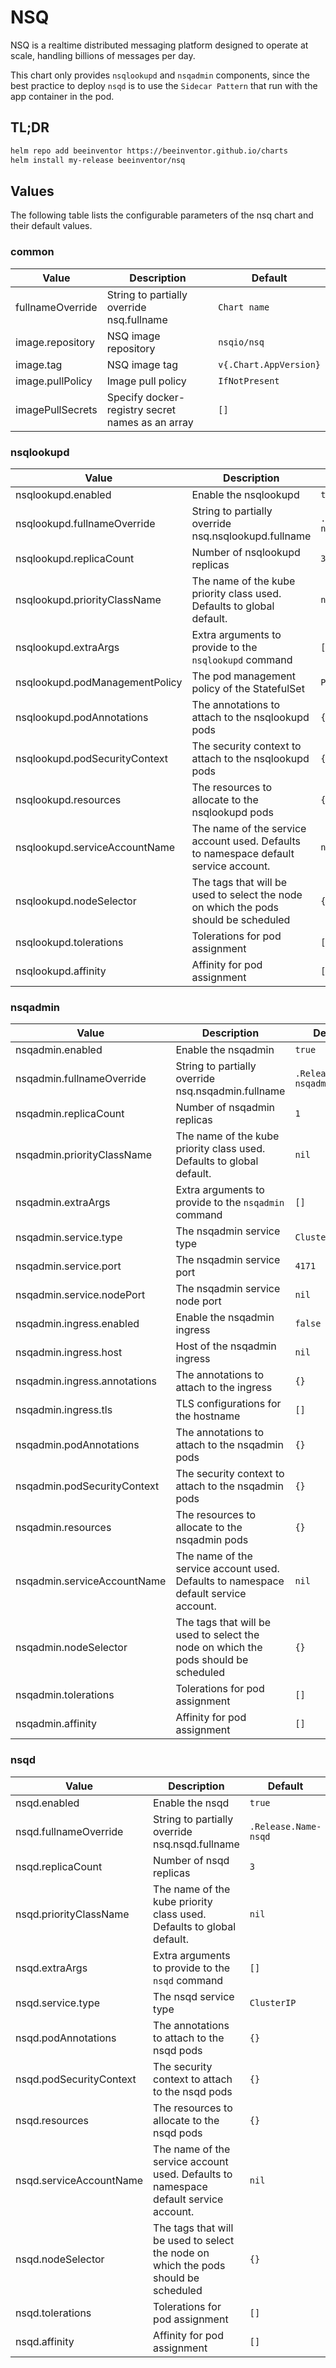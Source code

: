 # NSQ

NSQ is a realtime distributed messaging platform designed to operate at scale, handling billions of messages per day.

This chart only provides `nsqlookupd` and `nsqadmin` components, since the best practice to deploy `nsqd` is to use the `Sidecar Pattern` that run with the app container in the pod.

## TL;DR

```sh
helm repo add beeinventor https://beeinventor.github.io/charts
helm install my-release beeinventor/nsq
```

## Values

The following table lists the configurable parameters of the nsq chart and their default values.

### common

| Value            | Description                                      | Default                |
|------------------|--------------------------------------------------|------------------------|
| fullnameOverride | String to partially override nsq.fullname        | `Chart name`           |
| image.repository | NSQ image repository                             | `nsqio/nsq`            |
| image.tag        | NSQ image tag                                    | `v{.Chart.AppVersion}` |
| image.pullPolicy | Image pull policy                                | `IfNotPresent`         |
| imagePullSecrets | Specify docker-registry secret names as an array | `[]`                   |

### nsqlookupd

| Value                          | Description                                                                          | Default                    |
|--------------------------------|--------------------------------------------------------------------------------------|----------------------------|
| nsqlookupd.enabled             | Enable the nsqlookupd                                                                | `true`                     |
| nsqlookupd.fullnameOverride    | String to partially override nsq.nsqlookupd.fullname                                 | `.Release.Name-nsqlookupd` |
| nsqlookupd.replicaCount        | Number of nsqlookupd replicas                                                        | `3`                        |
| nsqlookupd.priorityClassName   | The name of the kube priority class used. Defaults to global default.                | `nil`                      |
| nsqlookupd.extraArgs           | Extra arguments to provide to the `nsqlookupd` command                               | `[]`                       |
| nsqlookupd.podManagementPolicy | The pod management policy of the StatefulSet                                         | `Parallel`                 |
| nsqlookupd.podAnnotations      | The annotations to attach to the nsqlookupd pods                                     | `{}`                       |
| nsqlookupd.podSecurityContext  | The security context to attach to the nsqlookupd pods                                | `{}`                       |
| nsqlookupd.resources           | The resources to allocate to the nsqlookupd pods                                     | `{}`                       |
| nsqlookupd.serviceAccountName  | The name of the service account used. Defaults to namespace default service account. | `nil`                      |
| nsqlookupd.nodeSelector        | The tags that will be used to select the node on which the pods should be scheduled  | `{}`                       |
| nsqlookupd.tolerations         | Tolerations for pod assignment                                                       | `[]`                       |
| nsqlookupd.affinity            | Affinity for pod assignment                                                          | `[]`                       |

### nsqadmin

| Value                        | Description                                                                          | Default                  |
|------------------------------|--------------------------------------------------------------------------------------|--------------------------|
| nsqadmin.enabled             | Enable the nsqadmin                                                                  | `true`                   |
| nsqadmin.fullnameOverride    | String to partially override nsq.nsqadmin.fullname                                   | `.Release.Name-nsqadmin` |
| nsqadmin.replicaCount        | Number of nsqadmin replicas                                                          | `1`                      |
| nsqadmin.priorityClassName   | The name of the kube priority class used. Defaults to global default.                | `nil`                    |
| nsqadmin.extraArgs           | Extra arguments to provide to the `nsqadmin` command                                 | `[]`                     |
| nsqadmin.service.type        | The nsqadmin service type                                                            | `ClusterIP`              |
| nsqadmin.service.port        | The nsqadmin service port                                                            | `4171`                   |
| nsqadmin.service.nodePort    | The nsqadmin service node port                                                       | `nil`                    |
| nsqadmin.ingress.enabled     | Enable the nsqadmin ingress                                                          | `false`                  |
| nsqadmin.ingress.host        | Host of the nsqadmin ingress                                                         | `nil`                    |
| nsqadmin.ingress.annotations | The annotations to attach to the ingress                                             | `{}`                     |
| nsqadmin.ingress.tls         | TLS configurations for the hostname                                                  | `[]`                     |
| nsqadmin.podAnnotations      | The annotations to attach to the nsqadmin pods                                       | `{}`                     |
| nsqadmin.podSecurityContext  | The security context to attach to the nsqadmin pods                                  | `{}`                     |
| nsqadmin.resources           | The resources to allocate to the nsqadmin pods                                       | `{}`                     |
| nsqadmin.serviceAccountName  | The name of the service account used. Defaults to namespace default service account. | `nil`                    |
| nsqadmin.nodeSelector        | The tags that will be used to select the node on which the pods should be scheduled  | `{}`                     |
| nsqadmin.tolerations         | Tolerations for pod assignment                                                       | `[]`                     |
| nsqadmin.affinity            | Affinity for pod assignment                                                          | `[]`                     |


### nsqd

| Value                   | Description                                                                          | Default              |
|-------------------------|--------------------------------------------------------------------------------------|----------------------|
| nsqd.enabled            | Enable the nsqd                                                                      | `true`               |
| nsqd.fullnameOverride   | String to partially override nsq.nsqd.fullname                                       | `.Release.Name-nsqd` |
| nsqd.replicaCount       | Number of nsqd replicas                                                              | `3`                  |
| nsqd.priorityClassName  | The name of the kube priority class used. Defaults to global default.                | `nil`                |
| nsqd.extraArgs          | Extra arguments to provide to the `nsqd` command                                     | `[]`                 |
| nsqd.service.type       | The nsqd service type                                                                | `ClusterIP`          |
| nsqd.podAnnotations     | The annotations to attach to the nsqd pods                                           | `{}`                 |
| nsqd.podSecurityContext | The security context to attach to the nsqd pods                                      | `{}`                 |
| nsqd.resources          | The resources to allocate to the nsqd pods                                           | `{}`                 |
| nsqd.serviceAccountName | The name of the service account used. Defaults to namespace default service account. | `nil`                |
| nsqd.nodeSelector       | The tags that will be used to select the node on which the pods should be scheduled  | `{}`                 |
| nsqd.tolerations        | Tolerations for pod assignment                                                       | `[]`                 |
| nsqd.affinity           | Affinity for pod assignment                                                          | `[]`                 |
